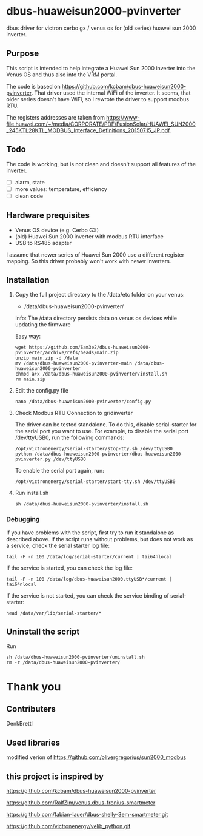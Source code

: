 # dbus-huaweisun2000-pvinverter

dbus driver for victron cerbo gx / venus os for (old series) huawei sun 2000 inverter.

## Purpose

This script is intended to help integrate a Huawei Sun 2000 inverter into the Venus OS and thus also into the VRM portal.

The code is based on https://github.com/kcbam/dbus-huaweisun2000-pvinverter. That driver used the internal WiFi of the inverter. It seems, that older series doesn't have WiFi, so I rewrote the driver to support modbus RTU. 

The registers addresses are taken from https://www-file.huawei.com/~/media/CORPORATE/PDF/FusionSolar/HUAWEI_SUN2000_245KTL28KTL_MODBUS_Interface_Definitions_20150715_JP.pdf.

## Todo

The code is working, but is not clean and doesn't support all features of the inverter.

- [ ] alarm, state
- [ ] more values: temperature, efficiency
- [ ] clean code

## Hardware prequisites

- Venus OS device (e.g. Cerbo GX)
- (old) Huawei Sun 2000 inverter with modbus RTU interface
- USB to RS485 adapter

I assume that newer series of Huawei Sun 2000 use a different register mapping. So this driver probably won't work with newer inverters.

## Installation

1. Copy the full project directory to the /data/etc folder on your venus:

    - /data/dbus-huaweisun2000-pvinverter/

   Info: The /data directory persists data on venus os devices while updating the firmware

   Easy way:
   ```
   wget https://github.com/Sam3e2/dbus-huaweisun2000-pvinverter/archive/refs/heads/main.zip
   unzip main.zip -d /data
   mv /data/dbus-huaweisun2000-pvinverter-main /data/dbus-huaweisun2000-pvinverter
   chmod a+x /data/dbus-huaweisun2000-pvinverter/install.sh
   rm main.zip
   ```


2. Edit the config.py file

   `nano /data/dbus-huaweisun2000-pvinverter/config.py`

3. Check Modbus RTU Connection to gridinverter

   The driver can be tested standalone. To do this, disable serial-starter for the serial port you want to use. For example, to disable the serial port /dev/ttyUSB0, run the following commands:

   ```
   /opt/victronenergy/serial-starter/stop-tty.sh /dev/ttyUSB0
   python /data/dbus-huaweisun2000-pvinverter/dbus-huaweisun2000-pvinverter.py /dev/ttyUSB0
   ```

   To enable the serial port again, run:

   ```
   /opt/victronenergy/serial-starter/start-tty.sh /dev/ttyUSB0
   ```

4. Run install.sh

   `sh /data/dbus-huaweisun2000-pvinverter/install.sh`

### Debugging

If you have problems with the script, first try to run it standalone as described above. If the script runs without problems, but does not work as a service, check the serial starter log file:

`tail -F -n 100 /data/log/serial-starter/current | tai64nlocal`

If the service is started, you can check the log file:

`tail -F -n 100 /data/log/dbus-huaweisun2000.ttyUSB*/current | tai64nlocal`

If the service is not started, you can check the service binding of serial-starter:

`head /data/var/lib/serial-starter/*`

## Uninstall the script

Run

```
sh /data/dbus-huaweisun2000-pvinverter/uninstall.sh
rm -r /data/dbus-huaweisun2000-pvinverter/
```

# Thank you
## Contributers

DenkBrettl

## Used libraries

modified verion of https://github.com/olivergregorius/sun2000_modbus

## this project is inspired by

https://github.com/kcbam/dbus-huaweisun2000-pvinverter

https://github.com/RalfZim/venus.dbus-fronius-smartmeter

https://github.com/fabian-lauer/dbus-shelly-3em-smartmeter.git

https://github.com/victronenergy/velib_python.git